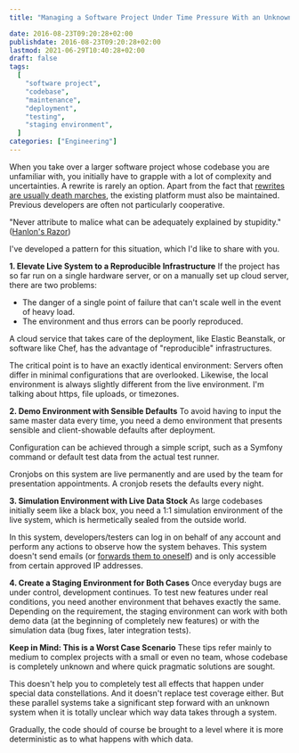 ```yaml
---
title: "Managing a Software Project Under Time Pressure With an Unknown Codebase"

date: 2016-08-23T09:20:28+02:00
publishdate: 2016-08-23T09:20:28+02:00
lastmod: 2021-06-29T10:40:28+02:00
draft: false
tags:
  [
    "software project",
    "codebase",
    "maintenance",
    "deployment",
    "testing",
    "staging environment",
  ]
categories: ["Engineering"]
---
```


When you take over a larger software project whose codebase you are unfamiliar with, you initially have to grapple with a lot of complexity and uncertainties. A rewrite is rarely an option. Apart from the fact that [rewrites are usually death marches](http://chadfowler.com/2006/12/27/the-big-rewrite.html), the existing platform must also be maintained. Previous developers are often not particularly cooperative.

"Never attribute to malice what can be adequately explained by stupidity." ([Hanlon's Razor](https://www.exceptionnotfound.net/fundamental-laws-of-software-development/))

I've developed a pattern for this situation, which I'd like to share with you.

**1. Elevate Live System to a Reproducible Infrastructure**
If the project has so far run on a single hardware server, or on a manually set up cloud server, there are two problems:

- The danger of a single point of failure that can't scale well in the event of heavy load.
- The environment and thus errors can be poorly reproduced.

A cloud service that takes care of the deployment, like Elastic Beanstalk, or software like Chef, has the advantage of "reproducible" infrastructures.

The critical point is to have an exactly identical environment: Servers often differ in minimal configurations that are overlooked. Likewise, the local environment is always slightly different from the live environment. I'm talking about https, file uploads, or timezones.

**2. Demo Environment with Sensible Defaults**
To avoid having to input the same master data every time, you need a demo environment that presents sensible and client-showable defaults after deployment.

Configuration can be achieved through a simple script, such as a Symfony command or default test data from the actual test runner.

Cronjobs on this system are live permanently and are used by the team for presentation appointments. A cronjob resets the defaults every night.

**3. Simulation Environment with Live Data Stock**
As large codebases initially seem like a black box, you need a 1:1 simulation environment of the live system, which is hermetically sealed from the outside world.

In this system, developers/testers can log in on behalf of any account and perform any actions to observe how the system behaves. This system doesn't send emails (or [forwards them to oneself](http://symfony.com/doc/current/email/dev_environment.html)) and is only accessible from certain approved IP addresses.

**4. Create a Staging Environment for Both Cases**
Once everyday bugs are under control, development continues. To test new features under real conditions, you need another environment that behaves exactly the same. Depending on the requirement, the staging environment can work with both demo data (at the beginning of completely new features) or with the simulation data (bug fixes, later integration tests).

**Keep in Mind: This is a Worst Case Scenario**
These tips refer mainly to medium to complex projects with a small or even no team, whose codebase is completely unknown and where quick pragmatic solutions are sought.

This doesn't help you to completely test all effects that happen under special data constellations. And it doesn't replace test coverage either. But these parallel systems take a significant step forward with an unknown system when it is totally unclear which way data takes through a system.

Gradually, the code should of course be brought to a level where it is more deterministic as to what happens with which data.
